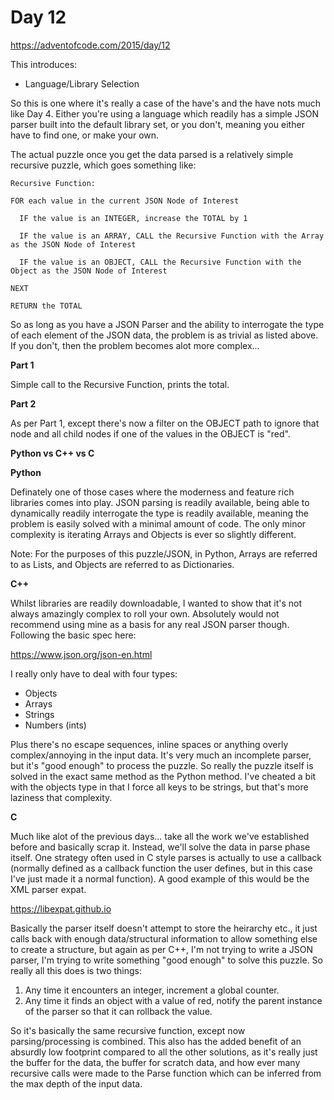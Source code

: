 # Day 12

https://adventofcode.com/2015/day/12

This introduces:
- Language/Library Selection

So this is one where it's really a case of the have's and the have nots much like Day 4.  Either you're using a language which readily has a simple JSON parser built into the default library set, or you don't, meaning you either have to find one, or make your own.

The actual puzzle once you get the data parsed is a relatively simple recursive puzzle, which goes something like:

    Recursive Function:
  
    FOR each value in the current JSON Node of Interest
    
      IF the value is an INTEGER, increase the TOTAL by 1
      
      IF the value is an ARRAY, CALL the Recursive Function with the Array as the JSON Node of Interest
      
      IF the value is an OBJECT, CALL the Recursive Function with the Object as the JSON Node of Interest

    NEXT

    RETURN the TOTAL

So as long as you have a JSON Parser and the ability to interrogate the type of each element of the JSON data, the problem is as trivial as listed above.  If you don't, then the problem becomes alot more complex...

**Part 1**

Simple call to the Recursive Function, prints the total.

**Part 2**

As per Part 1, except there's now a filter on the OBJECT path to ignore that node and all child nodes if one of the values in the OBJECT is "red".

**Python vs C++ vs C**

**Python**

Definately one of those cases where the moderness and feature rich libraries comes into play.  JSON parsing is readily available, being able to dynamically readily interrogate the type is readily available, meaning the problem is easily solved with a minimal amount of code.  The only minor complexity is iterating Arrays and Objects is ever so slightly different.

Note: For the purposes of this puzzle/JSON, in Python, Arrays are referred to as Lists, and Objects are referred to as Dictionaries.

**C++**

Whilst libraries are readily downloadable, I wanted to show that it's not always amazingly complex to roll your own.  Absolutely would not recommend using mine as a basis for any real JSON parser though.  Following the basic spec here:

https://www.json.org/json-en.html

I really only have to deal with four types:
-   Objects
-   Arrays
-   Strings
-   Numbers (ints)

Plus there's no escape sequences, inline spaces or anything overly complex/annoying in the input data.  It's very much an incomplete parser, but it's "good enough" to process the puzzle.  So really the puzzle itself is solved in the exact same method as the Python method.  I've cheated a bit with the objects type in that I force all keys to be strings, but that's more laziness that complexity.

**C**

Much like alot of the previous days... take all the work we've established before and basically scrap it.  Instead, we'll solve the data in parse phase itself.  One strategy often used in C style parses is actually to use a callback (normally defined as a callback function the user defines, but in this case I've just made it a normal function).  A good example of this would be the XML parser expat.

https://libexpat.github.io

Basically the parser itself doesn't attempt to store the heirarchy etc., it just calls back with enough data/structural information to allow something else to create a structure, but again as per C++, I'm not trying to write a JSON parser, I'm trying to write something "good enough" to solve this puzzle.  So really all this does is two things:

1.  Any time it encounters an integer, increment a global counter.
2.  Any time it finds an object with a value of red, notify the parent instance of the parser so that it can rollback the value.

So it's basically the same recursive function, except now parsing/processing is combined.  This also has the added benefit of an absurdly low footprint compared to all the other solutions, as it's really just the buffer for the data, the buffer for scratch data, and how ever many recursive calls were made to the Parse function which can be inferred from the max depth of the input data.
